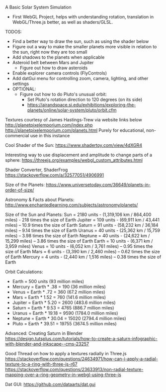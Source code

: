 A Basic Solar System Simulation
- First WebGL Project, helps with understanding rotation, translation in WebGL/Three.js better, as well as shaders/GLSL.

TODOS:
- Find a better way to draw the sun, such as using the shader below
- Figure out a way to make the smaller planets more visible in relation to the sun, right now they are too small
- Add shadows to the planets when applicable
- Asteroid belt between Mars and Jupiter
  - Figure out how to draw asteroids
- Enable explorer camera controls (FlyControls)
- Add datGui menu for controlling zoom, camera, lighting, and other settings
- OPTIONAL:
  - Figure out how to do Pluto's unusual orbit:
    - Set Pluto's rotation direction to 120 degrees (on its side)
    - https://airandspace.si.edu/exhibitions/exploring-the-planets/online/solar-system/pluto/orbit.cfm


Textures courtesy of James Hastings-Trew via website links below
http://planetpixelemporium.com/index.php
http://planetpixelemporium.com/planets.html
Purely for educational, non-commercial use in this instance

Cool Shader of the Sun:
https://www.shadertoy.com/view/4dXGR4

Interesting way to use displacement and amplitude to change parts of a sphere:
https://threejs.org/examples/webgl_custom_attributes.html

Shader Converter, ShaderFrog
https://stackoverflow.com/a/32577051/4906991

Size of the Planets:
https://www.universetoday.com/36649/planets-in-order-of-size/

Astronomy & Facts about Planets:
http://www.enchantedlearning.com/subjects/astronomy/planets/

Size of the Sun and Planets:
Sun      = 2180 units - (1,319,106 km / 864,400 miles) - 218 times the size of Earth
Jupiter  = 109 units - (69,911 km / 43,441 miles) – 10.9 times the size of Earth
Saturn   = 91 units - (58,232 km / 36,184 miles) – 9.14 times the size of Earth
Uranus   = 40 units - (25,362 km / 15,759 miles) – 3.98 times the size of Earth
Neptune  = 40 units - (24,622 km / 15,299 miles) – 3.86 times the size of Earth
Earth    = 10 units - (6,371 km / 3,959 miles)
Venus    = 10 units - (6,052 km / 3,761 miles) – 0.95 times the size of Earth
Mars     = 6 units - (3,390 km / 2,460 miles) – 0.62 times the size of Earth
Mercury  = 4 units - (2,440 km / 1,516 miles) – 0.38 times the size of Earth


Orbit Calculations:
- Earth   = 500 units (93 million miles)
- Mercury = Earth * .38   = 190 (36 million miles)
- Venus   = Earth * .72   = 360 (67.2 million miles)
- Mars    = Earth * 1.52  = 760 (141.6 million miles)
- Jupiter = Earth * 5.20  = 2600 (483.6 million miles)
- Saturn  = Earth * 9.53  = 4765 (886.7 million miles)
- Uranus  = Earth * 19.18 = 9590 (1784.0 million miles)
- Neptune = Earth * 30.04 = 15020 (2794.4 million miles)
- Pluto   = Earth * 39.51 = 19755  (3674.5 million miles)


Advanced: Creating Saturn in Blender
https://design.tutsplus.com/tutorials/how-to-create-a-saturn-infographic-with-blender-and-inkscape--cms-23257

Good Thread on how to apply a textures radially in Three.js
https://stackoverflow.com/questions/24634971/how-can-i-apply-a-radial-texture-to-a-ring-with-three-js-r67
https://stackoverflow.com/questions/23633913/non-radial-texture-mapping-over-a-ring-geometry-in-webgl-using-three-js

Dat GUI:
https://github.com/dataarts/dat.gui
